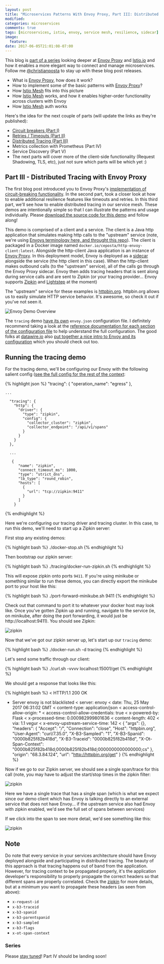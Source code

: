 ```yaml
---
layout: post
title: "Microservices Patterns With Envoy Proxy, Part III: Distributed Tracing"
modified:
categories: microservices
comments: true
tags: [microservices, istio, envoy, service mesh, resilience, sidecar]
image:
  feature:
date: 2017-06-05T21:01:08-07:00
---
```


This blog is [part of a series](http://blog.christianposta.com/microservices/00-microservices-patterns-with-envoy-proxy-series/) looking deeper at [Envoy Proxy](https://lyft.github.io/envoy/) and  [Istio.io](https://www.theregister.co.uk/2017/05/24/google_lyft_ibm_mix_microservices_into_management_mesh/) and how it enables a more elegant way to connect and manage microservices.  Follow me [@christianposta](http://twitter.com/christianposta) to stay up with these blog post releases. 

* What is [Envoy Proxy](https://lyft.github.io/envoy/), how does it work?
* How to implement some of the basic patterns with [Envoy Proxy](https://lyft.github.io/envoy/)?
* How [Istio Mesh](https://istio.io) fits into this picture
* How [Istio Mesh](https://istio.io) works, and how it enables higher-order functionality across clusters with Envoy
* How [Istio Mesh](https://istio.io) auth works 


Here's the idea for the next couple of parts (will update the links as they're published):

* [Circuit breakers (Part I)](http://blog.christianposta.com/microservices/01-microservices-patterns-with-envoy-proxy-part-i-circuit-breaking/)
* [Retries / Timeouts (Part II)](http://blog.christianposta.com/microservices/02-microservices-patterns-with-envoy-proxy-part-ii-timeouts-and-retries/)
* [Distributed Tracing (Part III)](http://blog.christianposta.com/microservices/03-microservices-patterns-with-envoy-proxy-part-iii-distributed-tracing/)
* Metrics collection with Prometheus (Part IV)
* Service Discovery (Part V)
* The next parts will cover more of the client-side functionality (Request Shadowing, TLS, etc), just not sure which parts will be which yet :)

## Part III - Distributed Tracing with Envoy Proxy

The first blog post introduced you to Envoy Proxy's [implementation of circuit-breaking functionality](https://lyft.github.io/envoy/docs/intro/arch_overview/circuit_breaking.html#arch-overview-circuit-break). In the second part, took a closer look at how to enable additional resilience features like timeouts and retries. In this third part, we'll see how to enable distributed tracing in our service mesh. These demos are intentionally simple so that I can illustrate the patterns and usage individually. Please [download the source code for this demo](https://github.com/christian-posta/envoy-microservices-patterns) and follow along!

This demo is comprised of a client and a service. The client is a Java http application that simulates making http calls to the "upstream" service (note, we're using [Envoys terminology here, and throught this repo](https://lyft.github.io/envoy/docs/intro/arch_overview/terminology.html)). The client is packaged in a Docker image named `docker.io/ceposta/http-envoy-client:latest`. Alongside the http-client Java application is an instance of [Envoy Proxy](https://lyft.github.io/envoy/docs/intro/what_is_envoy.html). In this deployment model, Envoy is deployed as a [sidecar](http://blog.kubernetes.io/2015/06/the-distributed-system-toolkit-patterns.html) alongside the service (the http client in this case). When the http-client makes outbound calls (to the "upstream" service), all of the calls go through the Envoy Proxy sidecar. Envoy then adds tracing headers that is sent along during service calls and are sent to Zipkin (or your tracing provider... Envoy supports [Zipkin](http://http://zipkin.io) and [Lightstep](http://lightstep.com) at the moment)

The "upstream" service for these examples is [httpbin.org](http://httpbin.org). httpbin.org allows us to easily simulate HTTP service behavior. It's awesome, so check it out if you've not seen it.

![Envoy Demo Overview](/images/envoy-demo-overview.png)

The `tracing` demo [have its own](https://github.com/christian-posta/envoy-microservices-patterns/blob/master/tracing/conf/envoy.json) `envoy.json` configuration file. I definitely recommend taking a look at the [reference documentation for each section of the configuration file](https://lyft.github.io/envoy/docs/configuration/configuration.html) to help understand the full configuration. The good folks at [datawire.io](http://datawire.io) also [put together a nice intro to Envoy and its configuration](https://www.datawire.io/guide/traffic/getting-started-lyft-envoy-microservices-resilience/) which you should check out too.



## Running the tracing demo

For the tracing demo, we'll be configuring our Envoy with the following salient config ([see the full config for the rest of the context](https://github.com/christian-posta/envoy-microservices-patterns/blob/master/tracing/conf/envoy.json):

{% highlight json %}
    "tracing": {
      "operation_name": "egress"
    },
    
    ...
    
      "tracing": {
        "http": {
          "driver": {
            "type": "zipkin",
            "config": {
              "collector_cluster": "zipkin",
              "collector_endpoint": "/api/v1/spans"
            }
          }
        }
      },
      
      ...
      
       {
          "name": "zipkin",
          "connect_timeout_ms": 1000,
          "type": "strict_dns",
          "lb_type": "round_robin",
          "hosts": [
            {
              "url": "tcp://zipkin:9411"
            }
          ]
        }
    
{% endhighlight %}

Here we're configuring our tracing driver and tracing cluster. In this case, to run this demo, we'll need to start up a Zipkin server:

First stop any existing demos:

{% highlight bash %}
./docker-stop.sh
{% endhighlight %}

Then bootstrap our zipkin server:

{% highlight bash %}
./tracing/docker-run-zipkin.sh
{% endhighlight %}

This will expose zipkin onto ports `9411`. If you're using minikube or something similar to run these demos, you can directly export the minikube port to your host like this:
 
{% highlight bash %}
./port-forward-minikube.sh 9411
{% endhighlight %}
 

Check out that command to port it to whatever your docker host may look like. Once you've gotten Zipkin up and running, navigate to the service (ie, on minikube, after doing the port forwarding, it would just be http://localhost:9411). You should see Zipkin:

![zipkin](/images/zipkin.png)

Now that we've got our zipkin server up, let's start up our `tracing` demo:

{% highlight bash %}
./docker-run.sh -d tracing
{% endhighlight %}

Let's send some traffic through our client:

{% highlight bash %}
./curl.sh -vvvv localhost:15001/get
{% endhighlight %}

We should get a response that looks like this:

{% highlight bash %}
< HTTP/1.1 200 OK
* Server envoy is not blacklisted
< server: envoy
< date: Thu, 25 May 2017 06:31:02 GMT
< content-type: application/json
< access-control-allow-origin: *
< access-control-allow-credentials: true
< x-powered-by: Flask
< x-processed-time: 0.000982999801636
< content-length: 402
< via: 1.1 vegur
< x-envoy-upstream-service-time: 142
< 
{
  "args": {}, 
  "headers": {
    "Accept": "*/*", 
    "Connection": "close", 
    "Host": "httpbin.org", 
    "User-Agent": "curl/7.35.0", 
    "X-B3-Sampled": "1", 
    "X-B3-Spanid": "0000b825f82b418d", 
    "X-B3-Traceid": "0000b825f82b418d", 
    "X-Ot-Span-Context": "0000b825f82b418d;0000b825f82b418d;0000000000000000;cs"
  }, 
  "origin": "68.3.84.124", 
  "url": "http://httpbin.org/get"
}
{% endhighlight %}

Now if we go to our Zipkin server, we should see a single span/trace for this call (note, you may have to adjust the start/stop times in the zipkin filter:

![zipkin](/images/zipkin-trace.png)

Here we have a single trace that has a single span (which is what we expect since our demo client which has Envoy is talking directly to an external service that does not have Envoy... if the upstream service also had Envoy with zipkin enabled, we'd see the full set of spans between services)

If we click into the span to see more detail, we'd see something like this:

![zipkin](/images/zipkin-detail.png)

## Note

Do note that every service in your services architecture should have Envoy deployed alongside and participating in distributed tracing. The beauty of this approach is that tracing happens out of band from the application. However, for tracing context to be propagated properly, it's the application developer's responsibility to properly propagate the correct headers so that different spans are properly correlated. Check the [zipkin](http://zipkin.io) for more details, but at a minimum you want to propagate these headers (as seen from above):
 
* `x-request-id`
* `x-b3-traceid`
* `x-b3-spanid`
* `x-b3-parentspanid`
* `x-b3-sampled`
* `x-b3-flags`
* `x-ot-span-context`


### Series

Please [stay tuned](http://twitter.com/christianposta)! Part IV should be landing soon!